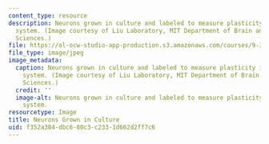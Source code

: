 ```yaml
---
content_type: resource
description: Neurons grown in culture and labeled to measure plasticity in a living
  system. (Image courtesy of Liu Laboratory, MIT Department of Brain and Cognitive
  Sciences.)
file: https://ol-ocw-studio-app-production.s3.amazonaws.com/courses/9-301j-neural-plasticity-in-learning-and-development-spring-2002/f352a384dbc680c3c2331d662d2ff7c6_9-301s02.jpg
file_type: image/jpeg
image_metadata:
  caption: Neurons grown in culture and labeled to measure plasticity in a living
    system. (Image courtesy of Liu Laboratory, MIT Department of Brain and Cognitive
    Sciences.)
  credit: ''
  image-alt: Neurons grown in culture and labeled to measure plasticity in a living
    system.
resourcetype: Image
title: Neurons Grown in Culture
uid: f352a384-dbc6-80c3-c233-1d662d2ff7c6
---
```

